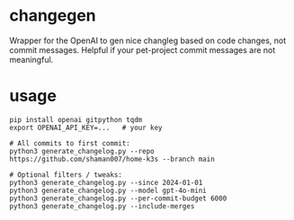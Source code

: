 # changegen
Wrapper for the OpenAI to gen nice changleg based on code changes, not commit messages. Helpful if your pet-project commit messages are not meaningful.

# usage
```
pip install openai gitpython tqdm
export OPENAI_API_KEY=...   # your key

# All commits to first commit:
python3 generate_changelog.py --repo https://github.com/shaman007/home-k3s --branch main

# Optional filters / tweaks:
python3 generate_changelog.py --since 2024-01-01
python3 generate_changelog.py --model gpt-4o-mini
python3 generate_changelog.py --per-commit-budget 6000
python3 generate_changelog.py --include-merges
```
